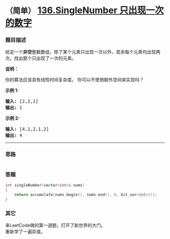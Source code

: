 # `（简单）`  [136.SingleNumber 只出现一次的数字](https://leetcode-cn.com/problems/single-number/)

### 题目描述
<p>给定一个<strong>非空</strong>整数数组，除了某个元素只出现一次以外，其余每个元素均出现两次。找出那个只出现了一次的元素。</p>

<p><strong>说明：</strong></p>

<p>你的算法应该具有线性时间复杂度。 你可以不使用额外空间来实现吗？</p>

<p><strong>示例 1:</strong></p>

<pre><strong>输入:</strong> [2,2,1]
<strong>输出:</strong> 1
</pre>

<p><strong>示例&nbsp;2:</strong></p>

<pre><strong>输入:</strong> [4,1,2,1,2]
<strong>输出:</strong> 4</pre>


---
### 思路
```

```


### 答题
``` C++
int singleNumber(vector<int>& nums)
{
	return accumulate(nums.begin(), nums.end(), 0, bit_xor<int>());
}
``` 


### 其它
来LeetCode做的第一道题，打开了新世界的大门。  
重新学了一遍异或。